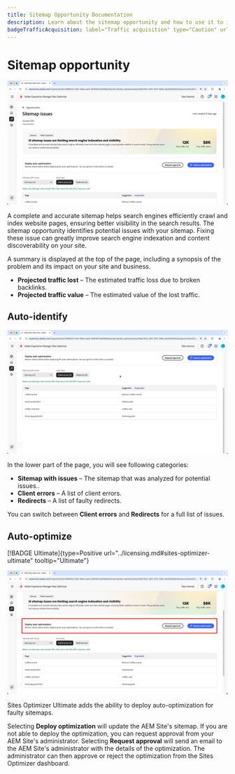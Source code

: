 ```yaml
---
title: Sitemap Opportunity Documentation
description: Learn about the sitemap opportunity and how to use it to improve traffic acquisition.
badgeTrafficAcquisition: label="Traffic acquisition" type="Caution" url="../../opportunity-types/traffic-acquisition.md" tooltip="Traffic acquisition"
---
```


# Sitemap opportunity

![Sitemap opportunity](./assets/sitemap/main.png)

A complete and accurate sitemap helps search engines efficiently crawl and index website pages, ensuring better visibility in the search results. The sitemap opportunity identifies potential issues with your sitemap. Fixing these issue can greatly improve search engine indexation and content discoverability on your site.

A summary is displayed at the top of the page, including a synopsis of the problem and its impact on your site and business.

* **Projected traffic lost** – The estimated traffic loss due to broken backlinks.
* **Projected traffic value** – The estimated value of the lost traffic.

## Auto-identify

![Auto-identify sitemap issues](./assets/sitemap/identify.png) 

In the lower part of the page, you will see following categories:

* **Sitemap with issues** – The sitemap that was analyzed for potential issues..
* **Client errors** – A list of client errors.
* **Redirects** – A list of faulty redirects.

You can switch between **Client errors** and **Redirects** for a full list of issues.

## Auto-optimize

[!BADGE Ultimate]{type=Positive url="../licensing.md#sites-optimizer-ultimate" tooltip="Ultimate"}

![Auto-optimize issues](./assets/sitemap/optimization.png)

Sites Optimizer Ultimate adds the ability to deploy auto-optimization for faulty sitemaps. <!--- TBD-need more information here. What does the auto-optimization do?-->

Selecting **Deploy optimization** will update the AEM Site's sitemap. If you are not able to deploy the optimization, you can request approval from your AEM Site's administrator. Selecting **Request approval** will send an email to the AEM Site's administrator with the details of the optimization. The administrator can then approve or reject the optimization from the Sites Optimizer dashboard. 
